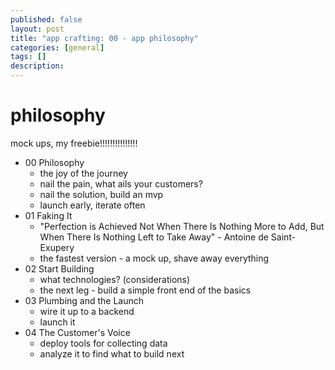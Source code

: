 ```yaml
---
published: false
layout: post
title: "app crafting: 00 - app philosophy"
categories: [general]
tags: []
description:
---
```


# philosophy

mock ups, my freebie!!!!!!!!!!!!!!!

* 00 Philosophy
  * the joy of the journey
  * nail the pain, what ails your customers?
  * nail the solution, build an mvp
  * launch early, iterate often
* 01 Faking It
  * "Perfection is Achieved Not When There Is Nothing More to Add, But When There Is Nothing Left to Take Away" - Antoine de Saint-Exupery
  * the fastest version - a mock up, shave away everything
* 02 Start Building
  * what technologies? (considerations)
  * the next leg - build a simple front end of the basics
* 03 Plumbing and the Launch
  * wire it up to a backend
  * launch it
* 04 The Customer's Voice
  * deploy tools for collecting data
  * analyze it to find what to build next

